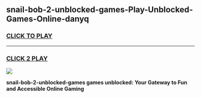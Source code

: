 
## snail-bob-2-unblocked-games-Play-Unblocked-Games-Online-danyq
<h3>
<a href="https://premium76.site?title=snail-bob-2-unblocked-games&ref=24A">CLICK TO PLAY</a></h3>
<hr>

<h3>
<a href="https://premium76.site?title=snail-bob-2-unblocked-games&ref=24A">CLICK 2 PLAY</a>
  
</h3>

<a href="https://premium76.site?title=snail-bob-2-unblocked-games&ref=24A"><img src="https://clearcache.store/games.png"></a>


**snail-bob-2-unblocked-games games unblocked: Your Gateway to Fun and Accessible Online Gaming**

